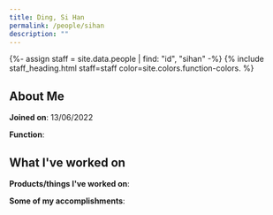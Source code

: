 ```yaml
---
title: Ding, Si Han
permalink: /people/sihan
description: ""
---
```


{%- assign staff = site.data.people | find: "id", "sihan" -%}
{% include staff_heading.html staff=staff color=site.colors.function-colors. %}

## About Me

**Joined on**: 13/06/2022

**Function**: 

## What I've worked on

**Products/things I've worked on**:


**Some of my accomplishments**:

